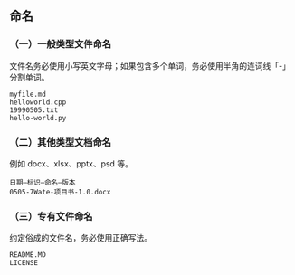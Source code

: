 ## 命名

### （一）一般类型文件命名

文件名务必使用小写英文字母；如果包含多个单词，务必使用半角的连词线「-」分割单词。

```
myfile.md
helloworld.cpp
19990505.txt
hello-world.py
```
### （二）其他类型文档命名

例如 docx、xlsx、pptx、psd 等。

```
日期—标识—命名—版本
0505-7Wate-项目书-1.0.docx
```

### （三）专有文件命名

约定俗成的文件名，务必使用正确写法。

```
README.MD
LICENSE
```